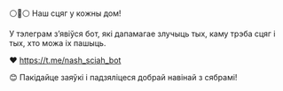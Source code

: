 ⚪️🔴⚪️ Наш сцяг у кожны дом!

У тэлеграм з’явіўся бот, які дапамагае злучыць тых, каму трэба сцяг і тых, хто можа іх пашыць.

❤️ https://t.me/nash_sciah_bot

😊 Пакідайце заяўкі і падзяліцеся добрай навінай з сябрамі!

